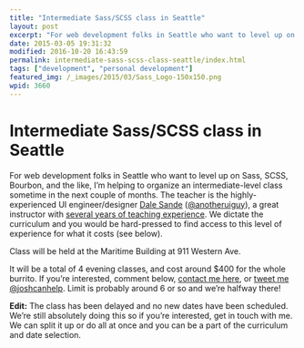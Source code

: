 ```yaml
---
title: "Intermediate Sass/SCSS class in Seattle"
layout: post
excerpt: "For web development folks in Seattle who want to level up on Sass, SCSS, Bourbon, and the like, I'm helping to organize an intermediate-level class sometime in the next couple of months. "
date: 2015-03-05 19:31:32
modified: 2016-10-20 16:43:59
permalink: intermediate-sass-scss-class-seattle/index.html
tags: ["development", "personal development"]
featured_img: /_images/2015/03/Sass_Logo-150x150.png
wpid: 3660
---
```


# Intermediate Sass/SCSS class in Seattle

For web development folks in Seattle who want to level up on Sass, SCSS, Bourbon, and the like, I’m helping to organize an intermediate-level class sometime in the next couple of months. The teacher is the highly-experienced UI engineer/designer [Dale Sande](http://www.anotheruiguy.com/) ([@anotheruiguy](https://twitter.com/anotheruiguy)), a great instructor with [several years of teaching experience](https://www.linkedin.com/in/dalesande). We dictate the curriculum and you would be hard-pressed to find access to this level of experience for what it costs (see below).

Class will be held at the Maritime Building at 911 Western Ave.



It will be a total of 4 evening classes, and cost around $400 for the whole burrito. If you’re interested, comment below, [contact me here](/contact/ "Contact Me"), or [tweet me @joshcanhelp](https://twitter.com/intent/tweet?text=@joshcanhelp%20RE:%20Sass%20class:%20). Limit is probably around 6 or so and we’re halfway there!

**Edit:** The class has been delayed and no new dates have been scheduled. We’re still absolutely doing this so if you’re interested, get in touch with me. We can split it up or do all at once and you can be a part of the curriculum and date selection.